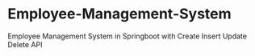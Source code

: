 # Employee-Management-System
Employee Management System in Springboot with Create Insert Update Delete API
